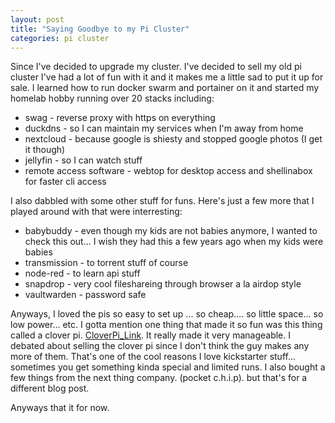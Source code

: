 ```yaml
---
layout: post
title: "Saying Goodbye to my Pi Cluster"
categories: pi cluster
---
```


Since I've decided to upgrade my cluster. I've decided to sell my old pi cluster  I've had a lot of fun with it and it makes me a little sad to put it up for sale. I learned how to run docker swarm and portainer on it and started my homelab hobby running over 20 stacks including: 

- swag - reverse proxy with https on everything
- duckdns - so I can maintain my services when I'm away from home 
- nextcloud - because google is shiesty and stopped google photos (I get it though) 
- jellyfin - so I can watch stuff
- remote access software - webtop for desktop access and shellinabox for faster cli access

I also dabbled with some other stuff for funs. Here's just a few more that I played around with that were interresting: 

- babybuddy - even though my kids are not babies anymore, I wanted to check this out... I wish they had this a few years ago when my kids were babies
- transmission - to torrent stuff of course
- node-red - to learn api stuff 
- snapdrop - very cool fileshareing through browser a la airdop style
- vaultwarden - password safe


Anyways, I loved the pis so easy to set up ... so cheap.... so little space... so low power... etc. I gotta mention one thing that made it so fun was this thing called a clover pi. [CloverPi_Link](https://www.kickstarter.com/projects/cloverpi/cloverpi-take-your-raspberry-pi-to-the-next-level). It really made it very manageable. 
I debated about selling the clover pi since I don't think the guy makes any more of them. That's one of the cool reasons I love kickstarter stuff... sometimes you get something kinda special and limited runs. I also bought a few things from the next thing company. (pocket c.h.i.p). but that's for a different blog post. 

Anyways that it for now.

